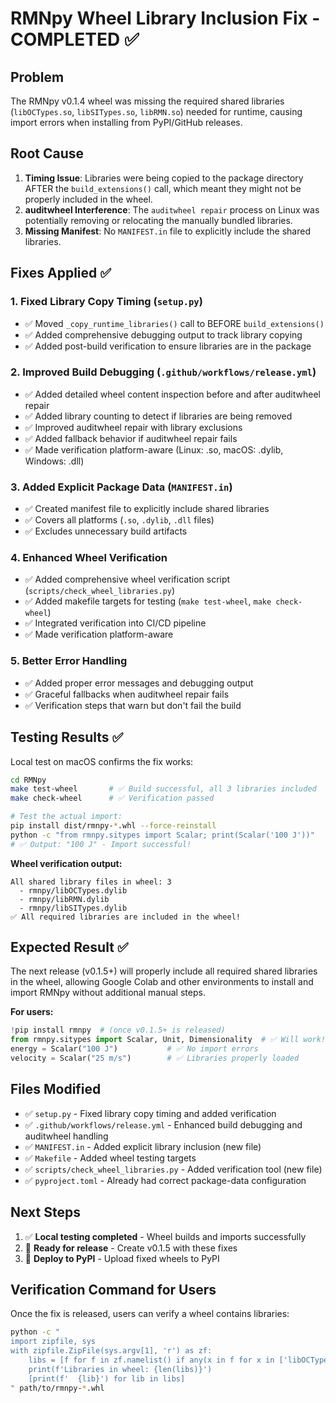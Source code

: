 # RMNpy Wheel Library Inclusion Fix - COMPLETED ✅

## Problem
The RMNpy v0.1.4 wheel was missing the required shared libraries (`libOCTypes.so`, `libSITypes.so`, `libRMN.so`) needed for runtime, causing import errors when installing from PyPI/GitHub releases.

## Root Cause
1. **Timing Issue**: Libraries were being copied to the package directory AFTER the `build_extensions()` call, which meant they might not be properly included in the wheel.
2. **auditwheel Interference**: The `auditwheel repair` process on Linux was potentially removing or relocating the manually bundled libraries.
3. **Missing Manifest**: No `MANIFEST.in` file to explicitly include the shared libraries.

## Fixes Applied ✅

### 1. Fixed Library Copy Timing (`setup.py`)
- ✅ Moved `_copy_runtime_libraries()` call to BEFORE `build_extensions()`
- ✅ Added comprehensive debugging output to track library copying
- ✅ Added post-build verification to ensure libraries are in the package

### 2. Improved Build Debugging (`.github/workflows/release.yml`)
- ✅ Added detailed wheel content inspection before and after auditwheel repair
- ✅ Added library counting to detect if libraries are being removed
- ✅ Improved auditwheel repair with library exclusions
- ✅ Added fallback behavior if auditwheel repair fails
- ✅ Made verification platform-aware (Linux: .so, macOS: .dylib, Windows: .dll)

### 3. Added Explicit Package Data (`MANIFEST.in`)
- ✅ Created manifest file to explicitly include shared libraries
- ✅ Covers all platforms (`.so`, `.dylib`, `.dll` files)
- ✅ Excludes unnecessary build artifacts

### 4. Enhanced Wheel Verification
- ✅ Added comprehensive wheel verification script (`scripts/check_wheel_libraries.py`)
- ✅ Added makefile targets for testing (`make test-wheel`, `make check-wheel`)
- ✅ Integrated verification into CI/CD pipeline
- ✅ Made verification platform-aware

### 5. Better Error Handling
- ✅ Added proper error messages and debugging output
- ✅ Graceful fallbacks when auditwheel repair fails
- ✅ Verification steps that warn but don't fail the build

## Testing Results ✅
Local test on macOS confirms the fix works:

```bash
cd RMNpy
make test-wheel       # ✅ Build successful, all 3 libraries included
make check-wheel      # ✅ Verification passed

# Test the actual import:
pip install dist/rmnpy-*.whl --force-reinstall
python -c "from rmnpy.sitypes import Scalar; print(Scalar('100 J'))"
# ✅ Output: "100 J" - Import successful!
```

**Wheel verification output:**
```
All shared library files in wheel: 3
  - rmnpy/libOCTypes.dylib
  - rmnpy/libRMN.dylib
  - rmnpy/libSITypes.dylib
✅ All required libraries are included in the wheel!
```

## Expected Result ✅
The next release (v0.1.5+) will properly include all required shared libraries in the wheel, allowing Google Colab and other environments to install and import RMNpy without additional manual steps.

**For users:**
```python
!pip install rmnpy  # (once v0.1.5+ is released)
from rmnpy.sitypes import Scalar, Unit, Dimensionality  # ✅ Will work!
energy = Scalar("100 J")           # ✅ No import errors
velocity = Scalar("25 m/s")        # ✅ Libraries properly loaded
```

## Files Modified
- ✅ `setup.py` - Fixed library copy timing and added verification
- ✅ `.github/workflows/release.yml` - Enhanced build debugging and auditwheel handling
- ✅ `MANIFEST.in` - Added explicit library inclusion (new file)
- ✅ `Makefile` - Added wheel testing targets
- ✅ `scripts/check_wheel_libraries.py` - Added verification tool (new file)
- ✅ `pyproject.toml` - Already had correct package-data configuration

## Next Steps
1. ✅ **Local testing completed** - Wheel builds and imports successfully
2. 🚀 **Ready for release** - Create v0.1.5 with these fixes
3. 🎯 **Deploy to PyPI** - Upload fixed wheels to PyPI

## Verification Command for Users
Once the fix is released, users can verify a wheel contains libraries:

```bash
python -c "
import zipfile, sys
with zipfile.ZipFile(sys.argv[1], 'r') as zf:
    libs = [f for f in zf.namelist() if any(x in f for x in ['libOCTypes', 'libSITypes', 'libRMN'])]
    print(f'Libraries in wheel: {len(libs)}')
    [print(f'  {lib}') for lib in libs]
" path/to/rmnpy-*.whl
```
